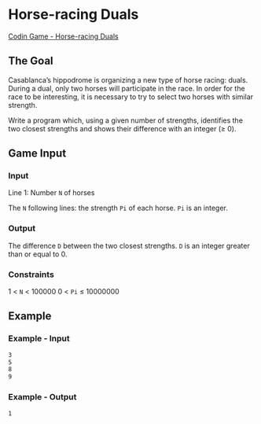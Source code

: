 # Horse-racing Duals

[Codin Game - Horse-racing Duals](https://www.codingame.com/ide/puzzle/horse-racing-duals)

## The Goal

Casablanca’s hippodrome is organizing a new type of horse racing: duals. During a dual, only two horses will participate in the race. In order for the race to be interesting, it is necessary to try to select two horses with similar strength.

Write a program which, using a given number of strengths, identifies the two closest strengths and shows their difference with an integer (≥ 0).

## Game Input

### Input

Line 1: Number `N` of horses

The `N` following lines: the strength `Pi` of each horse. `Pi` is an integer.

### Output

The difference `D` between the two closest strengths. `D` is an integer greater than or equal to 0.

### Constraints

1 < `N`  < 100000
0 < `Pi` ≤ 10000000

## Example

### Example - Input

```sh
3
5
8
9
```

### Example - Output

```sh
1
```
